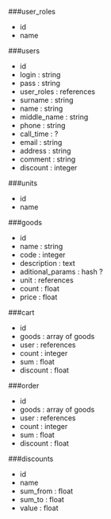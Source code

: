 ###user_roles
- id
- name

###users
- id
- login : string
- pass : string
- user_roles : references
- surname : string
- name : string
- middle_name : string
- phone : string
- call_time : ?
- email : string
- address : string
- comment : string
- discount : integer


###units
- id
- name

###goods
- id
- name : string
- code : integer
- description : text
- aditional_params : hash ?
- unit : references
- count : float
- price : float

###cart
- id
- goods : array of goods
- user : references
- count : integer
- sum : float
- discount : float

###order
- id
- goods : array of goods
- user : references
- count : integer
- sum : float
- discount : float

###discounts
- id
- name
- sum_from : float
- sum_to : float
- value : float